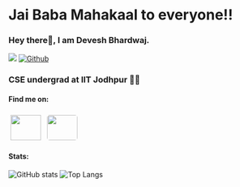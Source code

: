 # Jai Baba Mahakaal to everyone!!
### Hey there👋, I am Devesh Bhardwaj.
![](https://visitor-badge.laobi.icu/badge?page_id=bhardwajdevesh092005.bhardwajdevesh092005)
[![Github](https://img.shields.io/github/followers/bhardwajdevesh092005?label=Follow&style=social)](https://github.com/bhardwajdevesh092005)<br>
### CSE undergrad at IIT Jodhpur 👨‍🎓
#### Find me on:<br>
<a href = "https://www.linkedin.com/in/devesh-bhardwaj-957109283/"><img src = "https://cdn.jsdelivr.net/npm/simple-icons@v3/icons/linkedin.svg" height="50" width="60" style="vertical-align:top; margin:4px"></a>
<a href = "https://leetcode.com/u/b23cs1014/"><img src = "https://media.licdn.com/dms/image/D4D12AQHJ9CMupIzJIw/article-cover_image-shrink_600_2000/0/1680074638934?e=2147483647&v=beta&t=_-I1hGOZLx187ZWruORVg8fUY-AS_zJ_Jqwcps5bWAw" height = "50" width = "60" style = "vertical-align:top; margin:4px; border-radius:5px;"></a><br>
#### Stats:
![GitHub stats](https://github-readme-stats.vercel.app/api?username=bhardwajdevesh092005&show_icons=true&theme=holi)
![Top Langs](https://github-readme-stats.vercel.app/api/top-langs/?username=bhardwajdevesh092005&theme=holi)
